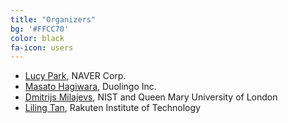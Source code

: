 ```yaml
---
title: "Organizers"
bg: '#FFCC70'
color: black
fa-icon: users
---
```


 - [Lucy Park](https://github.com/e9t), NAVER Corp.
 - [Masato Hagiwara](http://masatohagiwara.net/), Duolingo Inc.
 - [Dmitrijs Milajevs](http://zest.id.lv/), NIST and Queen Mary University of London
 - [Liling Tan](https://github.com/alvations), Rakuten Institute of Technology
